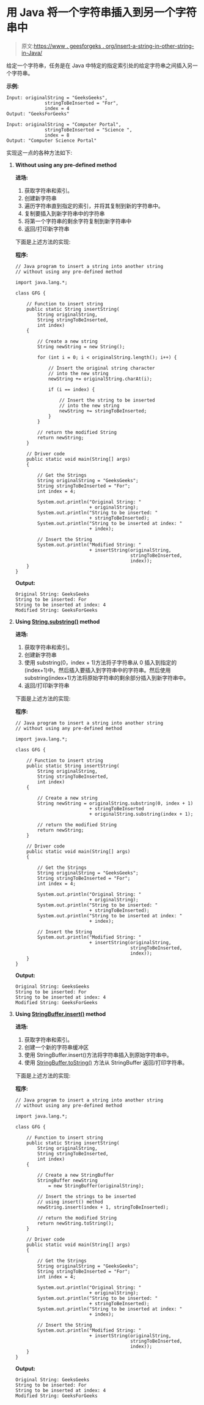# 用 Java 将一个字符串插入到另一个字符串中

> 原文:[https://www . geesforgeks . org/insert-a-string-in-other-string-in-Java/](https://www.geeksforgeeks.org/insert-a-string-into-another-string-in-java/)

给定一个字符串，任务是在 Java 中特定的指定索引处的给定字符串之间插入另一个字符串。

**示例:**

```
Input: originalString = "GeeksGeeks", 
              stringToBeInserted = "For", 
              index = 4
Output: "GeeksForGeeks"

Input: originalString = "Computer Portal", 
              stringToBeInserted = "Science ", 
              index = 8
Output: "Computer Science Portal"

```

实现这一点的各种方法如下:

1.  **Without using any pre-defined method**

    **进场:**

    1.  获取字符串和索引。
    2.  创建新字符串
    3.  遍历字符串直到指定的索引，并将其复制到新的字符串中。
    4.  复制要插入到新字符串中的字符串
    5.  将第一个字符串的剩余字符复制到新字符串中
    6.  返回/打印新字符串

    下面是上述方法的实现:

    **程序:**

    ```
    // Java program to insert a string into another string
    // without using any pre-defined method

    import java.lang.*;

    class GFG {

        // Function to insert string
        public static String insertString(
            String originalString,
            String stringToBeInserted,
            int index)
        {

            // Create a new string
            String newString = new String();

            for (int i = 0; i < originalString.length(); i++) {

                // Insert the original string character
                // into the new string
                newString += originalString.charAt(i);

                if (i == index) {

                    // Insert the string to be inserted
                    // into the new string
                    newString += stringToBeInserted;
                }
            }

            // return the modified String
            return newString;
        }

        // Driver code
        public static void main(String[] args)
        {

            // Get the Strings
            String originalString = "GeeksGeeks";
            String stringToBeInserted = "For";
            int index = 4;

            System.out.println("Original String: "
                               + originalString);
            System.out.println("String to be inserted: "
                               + stringToBeInserted);
            System.out.println("String to be inserted at index: "
                               + index);

            // Insert the String
            System.out.println("Modified String: "
                               + insertString(originalString,
                                              stringToBeInserted,
                                              index));
        }
    }
    ```

    **Output:**

    ```
    Original String: GeeksGeeks
    String to be inserted: For
    String to be inserted at index: 4
    Modified String: GeeksForGeeks

    ```

2.  **Using [String.substring()](https://www.geeksforgeeks.org/substring-in-java/) method**

    **进场:**

    1.  获取字符串和索引。
    2.  创建新字符串
    3.  使用 substring(0，index + 1)方法将子字符串从 0 插入到指定的(index+1)中。然后插入要插入到字符串中的字符串。然后使用 substring(index+1)方法将原始字符串的剩余部分插入到新字符串中。
    4.  返回/打印新字符串

    下面是上述方法的实现:

    **程序:**

    ```
    // Java program to insert a string into another string
    // without using any pre-defined method

    import java.lang.*;

    class GFG {

        // Function to insert string
        public static String insertString(
            String originalString,
            String stringToBeInserted,
            int index)
        {

            // Create a new string
            String newString = originalString.substring(0, index + 1)
                               + stringToBeInserted
                               + originalString.substring(index + 1);

            // return the modified String
            return newString;
        }

        // Driver code
        public static void main(String[] args)
        {

            // Get the Strings
            String originalString = "GeeksGeeks";
            String stringToBeInserted = "For";
            int index = 4;

            System.out.println("Original String: "
                               + originalString);
            System.out.println("String to be inserted: "
                               + stringToBeInserted);
            System.out.println("String to be inserted at index: "
                               + index);

            // Insert the String
            System.out.println("Modified String: "
                               + insertString(originalString,
                                              stringToBeInserted,
                                              index));
        }
    }
    ```

    **Output:**

    ```
    Original String: GeeksGeeks
    String to be inserted: For
    String to be inserted at index: 4
    Modified String: GeeksForGeeks

    ```

3.  **Using [StringBuffer.insert()](https://www.geeksforgeeks.org/stringbuffer-insert-java/) method**

    **进场:**

    1.  获取字符串和索引。
    2.  创建一个新的字符串缓冲区
    3.  使用 StringBuffer.insert()方法将字符串插入到原始字符串中。
    4.  使用 [StringBuffer.toString()](https://www.geeksforgeeks.org/stringbuffer-tostring-method-in-java-with-examples/) 方法从 StringBuffer 返回/打印字符串。

    下面是上述方法的实现:

    **程序:**

    ```
    // Java program to insert a string into another string
    // without using any pre-defined method

    import java.lang.*;

    class GFG {

        // Function to insert string
        public static String insertString(
            String originalString,
            String stringToBeInserted,
            int index)
        {

            // Create a new StringBuffer
            StringBuffer newString
                = new StringBuffer(originalString);

            // Insert the strings to be inserted
            // using insert() method
            newString.insert(index + 1, stringToBeInserted);

            // return the modified String
            return newString.toString();
        }

        // Driver code
        public static void main(String[] args)
        {

            // Get the Strings
            String originalString = "GeeksGeeks";
            String stringToBeInserted = "For";
            int index = 4;

            System.out.println("Original String: "
                               + originalString);
            System.out.println("String to be inserted: "
                               + stringToBeInserted);
            System.out.println("String to be inserted at index: "
                               + index);

            // Insert the String
            System.out.println("Modified String: "
                               + insertString(originalString,
                                              stringToBeInserted,
                                              index));
        }
    }
    ```

    **Output:**

    ```
    Original String: GeeksGeeks
    String to be inserted: For
    String to be inserted at index: 4
    Modified String: GeeksForGeeks

    ```